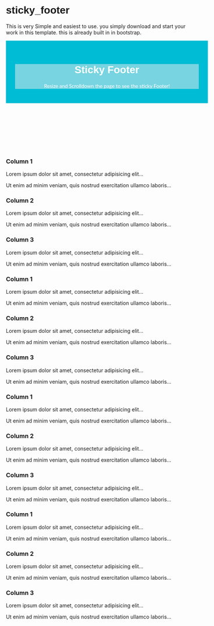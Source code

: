 # sticky_footer
This is very Simple and easiest to use. you simply download and start your work in this template. this is already built in in bootstrap.

<!DOCTYPE html>
<html lang="en">
<head>
<title>Sticky Footer</title>
<meta charset="utf-8">
<meta name="viewport" content="width=device-width, initial-scale=1">
<link rel="stylesheet" href="https://maxcdn.bootstrapcdn.com/bootstrap/3.3.7/css/bootstrap.min.css">
<link href="https://fonts.googleapis.com/css?family=Archivo+Black" rel="stylesheet">
<link href="https://fonts.googleapis.com/css?family=Lato" rel="stylesheet">
<script src="https://ajax.googleapis.com/ajax/libs/jquery/3.2.1/jquery.min.js"></script>
<script src="https://maxcdn.bootstrapcdn.com/bootstrap/3.3.7/js/bootstrap.min.js"></script>
<style>
html, body { height: 100%; margin: 0; }
h1 { font-family: 'Archivo Black', sans-serif; }
.wrap { min-height: 100%; margin: 0px auto -70px; padding:0px; padding-bottom:150px; }
header { background: #00BCD4; color: #fff; padding: 25px 0px; display: inline-block; font-family: 'Lato', sans-serif; width: 100%; padding: 25px 25px; }
footer { background: #00BCD4; color: #fff; height: 70px; padding: 25px 0px; display: inline-block; font-family: 'Lato', sans-serif; width: 100%; }
.jumbotron { background: rgba(238, 238, 238, 0.5); margin-bottom: 0px; margin-top: 0px; }
.content {padding-top:70px;}
</style>
</head>
<body>
<div class="wrap">
	<header>
		<div class="jumbotron text-center">
			<h1>Sticky Footer</h1>
			<p>Resize and Scrolldown the page to see the sticky Footer!</p>
		</div>
	</header>
	<div class="content">
		<div class="container">
			<div class="row">
				<div class="col-sm-4">
					<h3>Column 1</h3>
					<p>Lorem ipsum dolor sit amet, consectetur adipisicing elit...</p>
					<p>Ut enim ad minim veniam, quis nostrud exercitation ullamco laboris...</p>
				</div>
				<div class="col-sm-4">
					<h3>Column 2</h3>
					<p>Lorem ipsum dolor sit amet, consectetur adipisicing elit...</p>
					<p>Ut enim ad minim veniam, quis nostrud exercitation ullamco laboris...</p>
				</div>
				<div class="col-sm-4">
					<h3>Column 3</h3>
					<p>Lorem ipsum dolor sit amet, consectetur adipisicing elit...</p>
					<p>Ut enim ad minim veniam, quis nostrud exercitation ullamco laboris...</p>
				</div>
			</div>
			<div class="row">
				<div class="col-sm-4">
					<h3>Column 1</h3>
					<p>Lorem ipsum dolor sit amet, consectetur adipisicing elit...</p>
					<p>Ut enim ad minim veniam, quis nostrud exercitation ullamco laboris...</p>
				</div>
				<div class="col-sm-4">
					<h3>Column 2</h3>
					<p>Lorem ipsum dolor sit amet, consectetur adipisicing elit...</p>
					<p>Ut enim ad minim veniam, quis nostrud exercitation ullamco laboris...</p>
				</div>
				<div class="col-sm-4">
					<h3>Column 3</h3>
					<p>Lorem ipsum dolor sit amet, consectetur adipisicing elit...</p>
					<p>Ut enim ad minim veniam, quis nostrud exercitation ullamco laboris...</p>
				</div>
			</div>
			<div class="row">
				<div class="col-sm-4">
					<h3>Column 1</h3>
					<p>Lorem ipsum dolor sit amet, consectetur adipisicing elit...</p>
					<p>Ut enim ad minim veniam, quis nostrud exercitation ullamco laboris...</p>
				</div>
				<div class="col-sm-4">
					<h3>Column 2</h3>
					<p>Lorem ipsum dolor sit amet, consectetur adipisicing elit...</p>
					<p>Ut enim ad minim veniam, quis nostrud exercitation ullamco laboris...</p>
				</div>
				<div class="col-sm-4">
					<h3>Column 3</h3>
					<p>Lorem ipsum dolor sit amet, consectetur adipisicing elit...</p>
					<p>Ut enim ad minim veniam, quis nostrud exercitation ullamco laboris...</p>
				</div>
			</div>
			<div class="row">
				<div class="col-sm-4">
					<h3>Column 1</h3>
					<p>Lorem ipsum dolor sit amet, consectetur adipisicing elit...</p>
					<p>Ut enim ad minim veniam, quis nostrud exercitation ullamco laboris...</p>
				</div>
				<div class="col-sm-4">
					<h3>Column 2</h3>
					<p>Lorem ipsum dolor sit amet, consectetur adipisicing elit...</p>
					<p>Ut enim ad minim veniam, quis nostrud exercitation ullamco laboris...</p>
				</div>
				<div class="col-sm-4">
					<h3>Column 3</h3>
					<p>Lorem ipsum dolor sit amet, consectetur adipisicing elit...</p>
					<p>Ut enim ad minim veniam, quis nostrud exercitation ullamco laboris...</p>
				</div>
			</div>
		</div>
	</div>
</div>
<footer>
	<div class="footer">
		<div class="container text-center">
			<p><strong>WMS</strong> &copy; 2017. All Rights Reserved.</p>
		</div>
	</div>
</footer>
</body>
</html>



